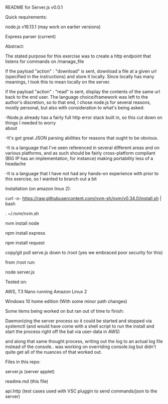 README for Server.js v0.0.1

Quick requirements:

node.js v16.13.1 (may work on earlier versions)

Express parser (current)



Abstract:

The stated purpose for this exercise was to create a http endpoint that listens for commands on /manage_file

If the payload "action" : "download" is sent, download a file at a given url (specified in the instructions) and store
it locally. Since locally has many meanings, I took this to mean locally on the server.

if the payload "action" : "read" is sent, display the contents of the same url back to the end user. 
The language choice/framework was left to the author's discretion, so to that end, I chose node.js for several reasons, mostly personal, but also with consideration to what's being asked:

-Node.js already has a fairly full http error stack built in, so this cut down on things I needed to worry  
    about

-It's got great JSON parsing abilities for reasons that ought to be obvious.

-It is a language that I've seen referenced in several different areas and on various platforms, and as such
    should be fairly cross-platform compliant (BIG IP has an implementation, for instance) making portability less of a headache

-It is a language that I have not had any hands-on experience with prior to this exercise, so I wanted to
    branch out a bit

Installation (on amazon linux 2):

curl -o- https://raw.githubusercontent.com/nvm-sh/nvm/v0.34.0/install.sh | bash

. ~/.nvm/nvm.sh

nvm install node

npm install express

npm install request

copy/git pull serve.js down to /root (yes we embraced poor security for this)

from /root run:

node server.js


Tested on:

AWS, T3 Nano running Amazon Linux 2

Windows 10 home edition (With some minor path changes)


Some items being worked on but ran out of time to finish:

Daemonizing the server process so it could be started and stopped via systemctl (and would have come with a shell script to run the install and start the process right off the bat via user-data in AWS)

and along that same thought process, writing out the log to an actual log file instead of the console.. was working on overriding console.log but didn't quite get all of the nuances of that worked out.


Files in this repo:

server.js (server applet)

readme.md (this file)

api.http (test cases used with VSC pluggin to send commands/json to the server)
